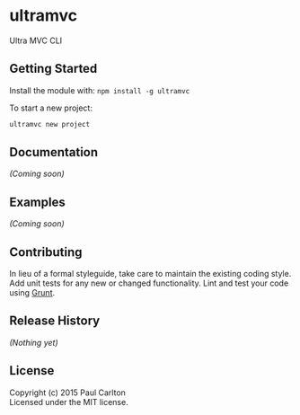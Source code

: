 # ultramvc

Ultra MVC CLI

## Getting Started
Install the module with: `npm install -g ultramvc`

To start a new project:

```bash
ultramvc new project
```

## Documentation
_(Coming soon)_

## Examples
_(Coming soon)_

## Contributing
In lieu of a formal styleguide, take care to maintain the existing coding style. Add unit tests for any new or changed functionality. Lint and test your code using [Grunt](http://gruntjs.com/).

## Release History
_(Nothing yet)_

## License
Copyright (c) 2015 Paul Carlton  
Licensed under the MIT license.
